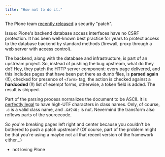 ```yaml
---
title: "How not to do it."
---
```



<p>The Plone team <a href="https://plone.org/products/plone-hotfix/releases/20151006">recently released</a> a security "patch".</p>

<p>Issue: Plone's backend database access interfaces have no CSRF protection. It has been well-known best practice for years to protect access to the database backend by standard methods (firewall, proxy through a web server with access control).</p>

<p>The backend, along with the database and infrastructure, is part of an upstream project. So, instead of pushing the bug upstream, what do they do? Hey, they patch the HTTP server component: every page delivered, and this includes pages that have been put there as dumb files, is <strong>parsed again</strong> (!!), checked for presence of <code>&lt;form&gt;</code> tag, the action is checked against a <strong>hardcoded</strong> (!!) list of exempt forms, otherwise, a token field is added. The result is shipped.</p>

<p>Part of the parsing process normalizes the document to be ASCII. It is <a href="http://www.w3.org/TR/CSS21/syndata.html#characters">perfectly legal</a> to have high-UTF characters in class names. Only, of course, <code>.ö</code> is a valid class name, and <code>.&amp;#246;</code> is not. Nevermind the transform also reflows parts of the sourcecode.</p>

<p>So you're breaking pages left right and center because you couldn't be bothered to push a patch upstream? (Of course, part of the problem might be that you're using a maybe not all that recent version of the framework either…)</p><ul class="filed-as"><li>not loving Plone</li></ul>
